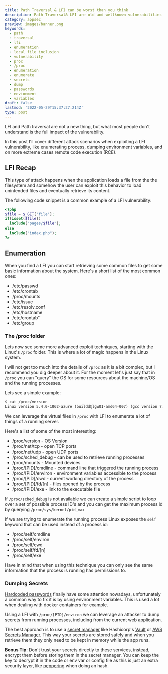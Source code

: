 ```yaml
---
title: Path Traversal & LFI can be worst than you think
description: Path Traversal& LFI are old and wellknown vulnerabilities. What most don't know is that they can be leveraged to enumerate the running server, including running processes.
category: appsec
preview: images/banner.png
keywords: 
  - path
  - traversal
  - lfi
  - enumeration
  - local file inclusion
  - vulnerability
  - proc
  - /proc
  - enumeration
  - enumerate
  - secrets
  - dump
  - passwords
  - envionment
  - variables
draft: false
lastmod: '2022-05-29T15:37:27.214Z'
type: post
---
```


LFI and Path traversal are not a new thing, but what most people don't understand is the full impact of the vulnerability.

In this post I'll cover different attack scenarios when exploiting a LFI vulnerability, like enumerating process, dumping environment variables, and on more extreme cases remote code execution (RCE).

## LFI Recap

This type of attack happens when the application loads a file from the the filesystem and somehow the user can exploit this behavior to load unintended files and eventually retrieve its content.

The following code snippet is a common example of a LFI vulnerability:

```php
<?php
$file = $_GET['file'];
if(isset($file))
  include("pages/$file");
else
  include("index.php");
?>
```

## Enumeration

When you find a LFI you can start retrieving some common files to get some basic information about the system. Here's a short list of the most common ones:

* /etc/passwd
* /etc/crontab
* /proc/mounts
* /etc/issue
* /etc/resolv.conf
* /etc/hostname
* /etc/crontab"
* /etc/group

### The /proc folder

Lets now see some more advanced exploit techniques, starting with the Linux's `/proc` folder. This is where a lot of magic happens in the Linux system.

I will not get too much into the details of `/proc` as it is a bit complex, but I recommend you dig deeper about it. For the moment let's just say that in `/proc`  you can "query" the OS for some resources about the machine/OS and the running processes.

Lets see a simple example:

```txt
$ cat /proc/version
Linux version 5.4.0-1062-azure (buildd@lgw01-amd64-007) (gcc version 7.5.0 (Ubuntu 7.5.0-3ubuntu1~18.04)) #65~18.04.1-Ubuntu SMP Tue Oct 12 11:26:28 UTC 2021
```

We can leverage the virtual files in `/proc` with LFI to enumerate a lot of things of a running server.

Here's a list of some of the most interesting:

* /proc/version - OS Version
* /proc/net/tcp - open TCP ports
* /proc/net/udp - open UDP ports
* /proc/sched_debug - can be used to retrieve running processes
* /proc/mounts - Mounted devices
* /proc/[PID]/cmdline - command line that triggered the running process
* /proc/[PID]/environ - environment variables accessible to the process
* /proc/[PID]/cwd - current working directory of the process
* /proc/[PID]/fd/[n] - files opened by the process
* /proc/[PID]/exe - link to the executable file

If `/proc/sched_debug` is not available we can create a simple script to loop over a set of possible process ID's and you can get the maximum process id by querying `/proc/sys/kernel/pid_max`

If we are trying to enumerate the running process Linux exposes the `self` keyword that can be used instead of a process id:

* /proc/self/cmdline
* /proc/self/environ
* /proc/self/cwd
* /proc/self/fd/[n]
* /proc/self/exe

Have in mind that when using this technique you can only see the same information that the process is running has permissions to.

### Dumping Secrets

[Hardcoded passwords](https://thesecurityvault.com/hardcoded-passwords/) finally have some attention nowadays, unfortunately a common way to fix it is by using environment variables. This is used a lot when dealing with docker containers for example.

Using a LFI with `/proc/[PID]/environ` we can leverage an attacker to dump secrets from running processes, including from the current web application.

The best approach is to use a [secret manager](https://thesecurityvault.com/hardcoded-passwords/#secret-managers) like Hashicorp's [Vault](https://www.hashicorp.com/products/vault) or [AWS Secrets Manager](https://aws.amazon.com/secrets-manager/). This way your secrets are stored safely and when you retrieve them they only need to be kept in memory while the app runs.

**Bonus Tip**: Don't trust your secrets directly to these services, instead, encrypt them before storing them in the secret manager. You can keep the key to decrypt it in the code or env var or config file as this is just an extra security layer, like [peppering](https://cheatsheetseries.owasp.org/cheatsheets/Password_Storage_Cheat_Sheet.html#peppering) when doing an hash.

<!-- ## Prevention

This is a golden rule for everything and not only for LFI but never trust data coming from the frontend. Always double check everything. If you need to retrieve a file, for example, based on a user operation you can for example have a whitelist of names that can be used. If the input is not exactly one of the values allowed, do not load the file.

But if you need something more dynamic, like to retrieve uploaded files, you can store a mapping of the files in a DB. You retrieve to the user an unpredictable ID like a uuid and when supplied back, you map that id to a path in the filesystem. Notice that the unpredictable here is important otherwise an attacker can find his way to all files.

Also if you are retrieving files to be downloaded, don't forget to verify if the user has permissions to download the file. Never expose just a direct link to the resource like: `example.com/somefile.mp4`. -->
